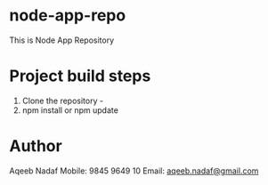 # node-app-repo
This is Node App Repository

# Project build steps
1. Clone the repository - <repo-url>
2. npm install or npm update

# Author
Aqeeb Nadaf
Mobile: 9845 9649 10
Email: aqeeb.nadaf@gmail.com


